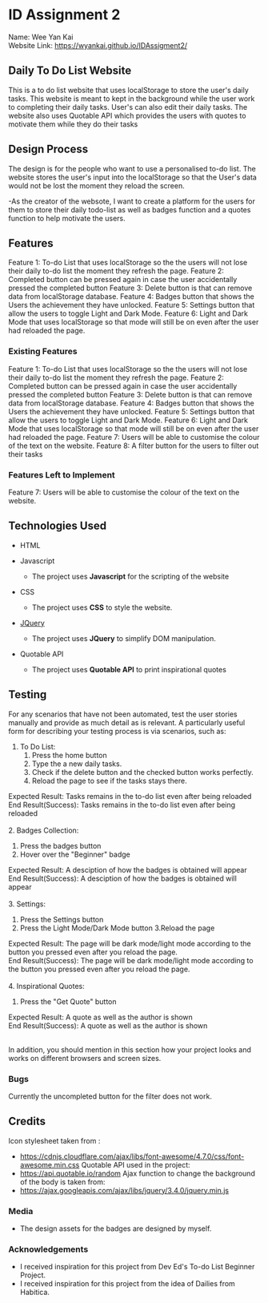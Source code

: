 # ID Assignment 2

Name: Wee Yan Kai <br>
Website Link: https://wyankai.github.io/IDAssigment2/

## Daily To Do List Website

This is a to do list website that uses localStorage to store the user's daily tasks. This website is meant to kept in the background while the user work to completing their daily tasks. User's can also edit their daily tasks. The website also uses Quotable API which provides the users with quotes to motivate them while they do their tasks

## Design Process
 
The design is for the people who want to use a personalised to-do list.
The website stores the user's input into the localStorage so that the User's data would not be lost the moment they reload the screen.

-As the creator of the websote, I want to create a platform for the users for them to store their daily todo-list as well as badges function and a quotes function to help motivate the users.

## Features

Feature 1: To-do List that uses localStorage so the the users will not lose their daily to-do list the moment they refresh the page.
Feature 2: Completed button can be pressed again in case the user accidentally pressed the completed button
Feature 3: Delete button is that can remove data from localStorage database.
Feature 4: Badges button that shows the Users the achievement they have unlocked.
Feature 5: Settings button that allow the users to toggle Light and Dark Mode.
Feature 6: Light and Dark Mode that uses localStorage so that mode will still be on even after the user had reloaded the page.
 
### Existing Features
Feature 1: To-do List that uses localStorage so the the users will not lose their daily to-do list the moment they refresh the page.
Feature 2: Completed button can be pressed again in case the user accidentally pressed the completed button
Feature 3: Delete button is that can remove data from localStorage database.
Feature 4: Badges button that shows the Users the achievement they have unlocked.
Feature 5: Settings button that allow the users to toggle Light and Dark Mode.
Feature 6: Light and Dark Mode that uses localStorage so that mode will still be on even after the user had reloaded the page.
Feature 7: Users will be able to customise the colour of the text on the website.
Feature 8: A filter button for the users to filter out their tasks

### Features Left to Implement
Feature 7: Users will be able to customise the colour of the text on the website.

## Technologies Used
- HTML

- Javascript
    - The project uses **Javascript** for the scripting of the website

- CSS
    - The project uses **CSS** to style the website.

- [JQuery](https://jquery.com)
    - The project uses **JQuery** to simplify DOM manipulation.

- Quotable API
    - The project uses **Quotable API** to print inspirational quotes 


## Testing

For any scenarios that have not been automated, test the user stories manually and provide as much detail as is relevant. A particularly useful form for describing your testing process is via scenarios, such as:

1. To Do List:
    1. Press the home button
    2. Type the a new daily tasks.
    3. Check if the delete button and the checked button works perfectly.
    4. Reload the page to see if the tasks stays there.
    
Expected Result: Tasks remains in the to-do list even after being reloaded<br>
End Result(Success): Tasks remains in the to-do list even after being reloaded<br>
<br>
2. Badges Collection:
   1. Press the badges button
   2. Hover over the "Beginner" badge
   
Expected Result: A desciption of how the badges is obtained will appear<br>
End Result(Success): A desciption of how the badges is obtained will appear<br>
<br>
3. Settings:
   1. Press the Settings button
   2. Press the Light Mode/Dark Mode button
   3.Reload the page
   
Expected Result: The page will be dark mode/light mode according to the button you pressed even after you reload the page.<br>
End Result(Success): The page will be dark mode/light mode according to the button you pressed even after you reload the page.<br>
<br>
4. Inspirational Quotes:
   1. Press the "Get Quote" button
   
Expected Result: A quote as well as the author is shown<br>
End Result(Success): A quote as well as the author is shown<br>
<br>

In addition, you should mention in this section how your project looks and works on different browsers and screen sizes.

### Bugs
Currently the uncompleted button for the filter does not work.

## Credits
Icon stylesheet taken from :
- https://cdnjs.cloudflare.com/ajax/libs/font-awesome/4.7.0/css/font-awesome.min.css
Quotable API used in the project:
- https://api.quotable.io/random
Ajax function to change the background of the body is taken from: 
- https://ajax.googleapis.com/ajax/libs/jquery/3.4.0/jquery.min.js

### Media
- The design assets for the badges are designed by myself.

### Acknowledgements

- I received inspiration for this project from Dev Ed's To-do List Beginner Project.
- I received inspiration for this project from the idea of Dailies from Habitica.

